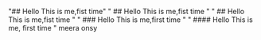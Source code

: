 "## Hello This is me,fist time" 
" ## Hello This is me,fist time " 
" ## Hello This is me,fist time " 
" ### Hello This is me,first time " 
" #### Hello This is me, first time " 
meera onsy
